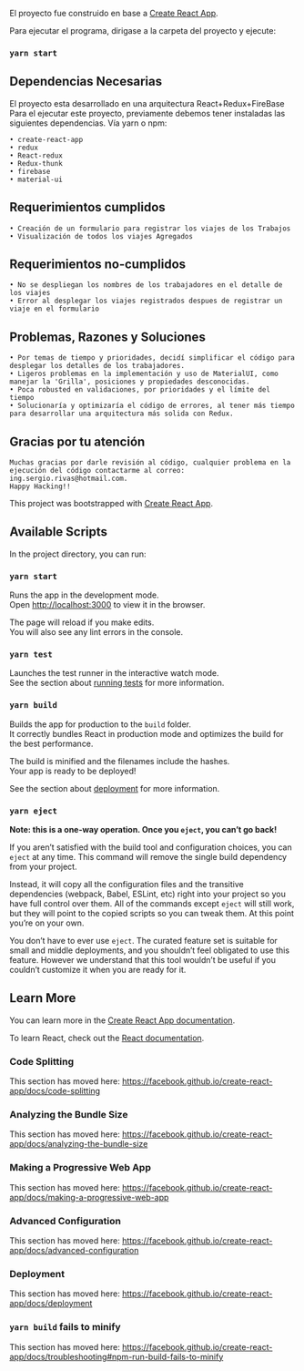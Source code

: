 
El proyecto fue construido en base a [Create React App](https://github.com/facebook/create-react-app).

Para ejecutar el programa, dirigase a la carpeta del proyecto y ejecute:

### `yarn start`

## Dependencias Necesarias

El proyecto esta desarrollado en una arquitectura React+Redux+FireBase
Para el ejecutar este proyecto, previamente debemos tener instaladas las siguientes dependencias.
Vía yarn o npm:

	• create-react-app
	• redux
	• React-redux
	• Redux-thunk
    • firebase
    • material-ui

## Requerimientos cumplidos

	• Creación de un formulario para registrar los viajes de los Trabajos
	• Visualización de todos los viajes Agregados

## Requerimientos no-cumplidos

	• No se despliegan los nombres de los trabajadores en el detalle de los viajes
	• Error al desplegar los viajes registrados despues de registrar un viaje en el formulario

## Problemas, Razones y Soluciones

	• Por temas de tiempo y prioridades, decidí simplificar el código para desplegar los detalles de los trabajadores.
    • Ligeros problemas en la implementación y uso de MaterialUI, como manejar la 'Grilla', posiciones y propiedades desconocidas.
	• Poca robusted en validaciones, por prioridades y el límite del tiempo
    • Solucionaría y optimizaría el código de errores, al tener más tiempo para desarrollar una arquitectura más solida con Redux.

## Gracias por tu atención

	Muchas gracias por darle revisión al código, cualquier problema en la ejecución del código contactarme al correo: ing.sergio.rivas@hotmail.com.
    Happy Hacking!!


This project was bootstrapped with [Create React App](https://github.com/facebook/create-react-app).

## Available Scripts

In the project directory, you can run:

### `yarn start`

Runs the app in the development mode.<br />
Open [http://localhost:3000](http://localhost:3000) to view it in the browser.

The page will reload if you make edits.<br />
You will also see any lint errors in the console.

### `yarn test`

Launches the test runner in the interactive watch mode.<br />
See the section about [running tests](https://facebook.github.io/create-react-app/docs/running-tests) for more information.

### `yarn build`

Builds the app for production to the `build` folder.<br />
It correctly bundles React in production mode and optimizes the build for the best performance.

The build is minified and the filenames include the hashes.<br />
Your app is ready to be deployed!

See the section about [deployment](https://facebook.github.io/create-react-app/docs/deployment) for more information.

### `yarn eject`

**Note: this is a one-way operation. Once you `eject`, you can’t go back!**

If you aren’t satisfied with the build tool and configuration choices, you can `eject` at any time. This command will remove the single build dependency from your project.

Instead, it will copy all the configuration files and the transitive dependencies (webpack, Babel, ESLint, etc) right into your project so you have full control over them. All of the commands except `eject` will still work, but they will point to the copied scripts so you can tweak them. At this point you’re on your own.

You don’t have to ever use `eject`. The curated feature set is suitable for small and middle deployments, and you shouldn’t feel obligated to use this feature. However we understand that this tool wouldn’t be useful if you couldn’t customize it when you are ready for it.

## Learn More

You can learn more in the [Create React App documentation](https://facebook.github.io/create-react-app/docs/getting-started).

To learn React, check out the [React documentation](https://reactjs.org/).

### Code Splitting

This section has moved here: https://facebook.github.io/create-react-app/docs/code-splitting

### Analyzing the Bundle Size

This section has moved here: https://facebook.github.io/create-react-app/docs/analyzing-the-bundle-size

### Making a Progressive Web App

This section has moved here: https://facebook.github.io/create-react-app/docs/making-a-progressive-web-app

### Advanced Configuration

This section has moved here: https://facebook.github.io/create-react-app/docs/advanced-configuration

### Deployment

This section has moved here: https://facebook.github.io/create-react-app/docs/deployment

### `yarn build` fails to minify

This section has moved here: https://facebook.github.io/create-react-app/docs/troubleshooting#npm-run-build-fails-to-minify
